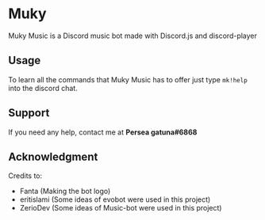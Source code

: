 # Muky
Muky Music is a Discord music bot made with Discord.js and discord-player

## Usage
To learn all the commands that Muky Music has to offer just type `mk!help` into the discord chat.

## Support
If you need any help, contact me at **Persea gatuna#6868**

## Acknowledgment
Credits to:
- Fanta (Making the bot logo)
- eritislami (Some ideas of evobot were used in this project)
- ZerioDev (Some ideas of Music-bot were used in this project)
